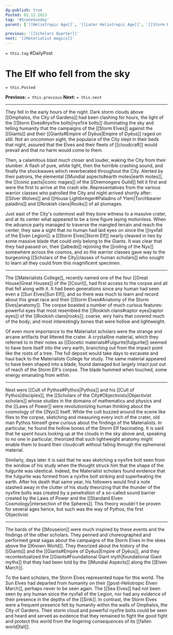 ```yaml
---
dg-publish: true
Posted: 02.12.2023
tag: '#SceneSunday'
parent: ['[[Heliotropic Age]]', '[[Later Heliotropic Age]]', '[[Storm Elves]]', '[[Elven Legion]]']

previous: '[[Scholars Quarter]]'
next: '[[Materialist magics]]'
---
```

`= this.tag` #DailyPost
# The Elf who fell from the sky
`= this.Posted`

**Previous:** `= this.previous`
**Next:** `= this.next`

---

They fell in the early hours of the night. Dark storm clouds above [[Omphalos, the City of Gardens]] had been clashing for hours, the light of the [[Storm Elves#nyxfire bolts|nyxfire bolts]] illuminating the sky and telling humanity that the campaigns of the [[Storm Elves]] against the [[Giants]] and their [[Giants#Empire of Dyēus|Empire of Dyēus]] raged on still. Not an uncommon sight, the populace of the City slept in their beds that night, assured that the Elves and their fleets of [[cloudcraft]] would prevail and that no harm would come to them.

Then, a calamitous blast much closer and louder, waking the City from their slumber. A flash of pure, white light, then the horrible crashing sound, and finally the shockwaves which reverberated throughout the City. Alerted by their patrons, the elemental [[Mundial aspects#earth motes|earth motes]], the [[Iconic pacts|iconic mages]] of the [[Oremongers Guild]] felt it first and were the first to arrive at the crash site. Representatives from the various warrior classes who patrolled the City and night arrived shortly after: [[Silver Wolves]] and [[House Lightbringer#Paladins of Ylem|Torchbearer paladins]] and [[Rookish clans|Rooks]] of all plumages.

Just east of the City's outermost wall they bore witness to a massive crater, and at its center what appeared to be a lone figure laying motionless. When the advance party managed to traverse the mangled terrain and reach the center, they saw a sight that no human had laid eyes on since the [[nyxfall of the Elven Legion]]: a [[Storm Elves|Storm Elf]] nearly cleaved in two by some massive blade that could only belong to the Giants. It was clear that they had passed on, their [[albedo]] rejoining the [[roiling of the Nyx]] somewhere across the cosmos, and so the warrior classes gave way to the burgeoning [[Scholars of the City|classes of human scholars]] who sought to learn all they could from this magnificent specimen.

---

The [[Materialists College]], recently named one of the four [[Great House|Great Houses]] of the [[Court]], had first access to the corpse and all that fell along with it. It had been generations since any human had seen even a [[Sun Elves|Sun Elf]], and so there was much to learn and record about this great race and their [[Storm Elves#Anatomy of the Storm Elves|anatomy]]. The corpse boasted a number of much curious features: powerful eyes that most resembled the [[Rookish clans#raptor eyes|raptor eyes]] of the [[Rookish clans|rooks]]; coarse, wiry hairs that covered much of the body; and most interestingly bones that were hollow and lightweight.

Of even more importance to the Materialist scholars were the strange and arcane artifacts that littered the crater. A crystalline material, which they referred to in their notes as [[Docetic materials#Fulgurite|fulgurite]] seemed to have bore itself into the very earth, branching out from the impact point like the roots of a tree. The full deposit would take days to excavate and haul back to the Materialists College for study. The same material appeared to have been shaped into a blade, found damaged but largely intact just out of reach of the Storm Elf's corpse. The blade hummed when touched, some energy emanating from within.

---

Next were [[Cult of Pythos#Pythos|Pythos]] and his [[Cult of Pythos|disciples]], the [[Scholars of the City#Objectivists|Objectivist scholars]] whose studies in the domains of mathematics and physics and the [[Laws of Power]] were revolutionizing human thinking about the cosmology of the [[Nyx]] itself. While the cult buzzed around the scene like flies to the corpse, sketching and measuring every inch of the crater, old man Pythos himself grew curious about the findings of the Materialists. In particular, he found the hollow bones of the Storm Elf fascinating. It is said that he spent hours looking up at the clouds in the sky above and, speaking to no one in particular, theorized that such lightweight anatomy might enable them to board their cloudcraft without falling through the ephemeral material.

Similarly, days later it is said that he was sketching a nyxfire bolt seen from the window of his study when the thought struck him that the shape of the fulgurite was identical. Indeed, the Materialist scholars found evidence that the fulgurite was formed from a nyxfire bolt striking and superheating the earth. After his death that same year, his followers would find a note stashed away in the clutter of his study theorizing that the thunder of the nyxfire bolts was created by a penetration of a so-called sound barrier created by the Laws of Power and the [[Standard Elven Cosmology|intersection of the Spheres]]. This theory wouldn't be proven for several ages hence, but such was the way of Pythos, the first Objectivist.

---

The bards of the [[Mouseion]] were much inspired by these events and the findings of the other scholars. They penned and choreographed and performed great sagas about the campaigns of the Storm Elves in the skies above the [[Known World]]. They theorized about the history of the [[Giants]] and the [[Giants#Empire of Dyēus|Empire of Dyēus]], and they recontextualized the [[Giants#Foundational Giant myth|foundational Giant myths]] that they had been told by the [[Mundial Aspects]] along the [[Elven March]].

To the bard scholars, the Storm Elves represented hope for this world. The Sun Elves had departed from humanity on their [[post-Heliotropic Elven March]], perhaps never to be seen again. The [[Sea Elves]] had not been seen by any human since the nyxfall of the Legion, nor had any evidence of their presence in the depths of the [[Sink]]. In contrast, the Storm Elves were a frequent presence felt by humanity within the walls of Omphalos, the City of Gardens. Their storm cloud and powerful nyxfire bolts could be seen and heard and served as evidence that they remained to fight the good fight and protect this world from the lingering consequences of its [[fallen world|fall]].
